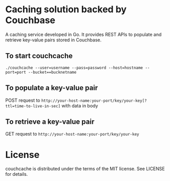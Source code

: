 Caching solution backed by Couchbase
=

A caching service developed in Go. It provides REST APIs to populate and retrieve key-value pairs stored in Couchbase.

To start couchcache
-
`./couchcache --user=username --pass=password --host=hostname --port=port --bucket==bucknetname`

To populate a key-value pair
-
POST request to `http://your-host-name:your-port/key/your-key[?ttl=time-to-live-in-sec]` with data in body

To retrieve a key-value pair
-
GET request to `http://your-host-name:your-port/key/your-key`

License
=
couchcache is distributed under the terms of the MIT license. See LICENSE for details.